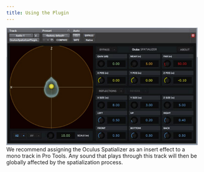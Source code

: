 ```yaml
---
title: Using the Plugin
---
```

![](/images/documentation-audiosdk-latest-concepts-os-aax-usage-0.png)  
We recommend assigning the Oculus Spatializer as an insert effect to a mono track in Pro Tools. Any sound that plays through this track will then be globally affected by the spatialization process.

